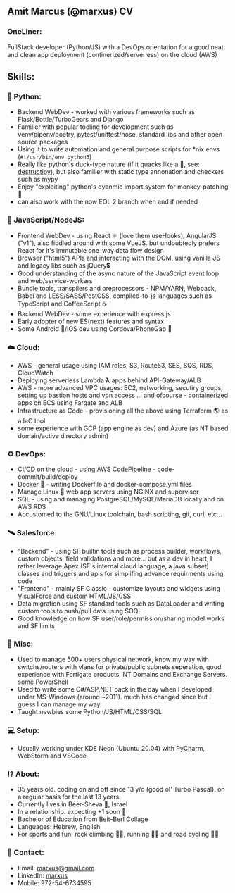 ## Amit Marcus (@marxus) CV

### OneLiner:
FullStack developer (Python/JS) with a DevOps orientation for a good neat and clean app deployment (continerized/serverless) on the cloud (AWS)

## Skills:

### 🐍 Python:
- Backend WebDev - worked with various frameworks such as Flask/Bottle/TurboGears and  Django
- Familier with popular tooling for development such as venv/pipenv/poetry, pytest/unittest/nose, standard libs and other open source packages
- Using it to write automation and general purpose scripts for *nix envs (`#!/usr/bin/env python3`)
- Really like python's duck-type nature (if it quacks like a 🦆, see: [destructipy](https://github.com/marxus/destructipy)), but also familier with static type annonation and checkers such as mypy
- Enjoy "exploiting" python's dyanmic import system for monkey-patching 🐒
- can also work with the now EOL 2 branch when and if needed

### 📜 JavaScript/NodeJS:
- Frontend WebDev - using React ⚛️ (love them useHooks), AngularJS ("v1"), also fiddled around with some VueJS. but undoubtedly prefers React for it's immutable one-way data flow design
- Browser ("html5") APIs and interacting with the DOM, using vanilla JS and legacy libs such as jQuery💲
- Good understanding of the async nature of the JavaScript event loop and web/service-workers
- Bundle tools, transpilers and preprocessors - NPM/YARN, Webpack, Babel and LESS/SASS/PostCSS, compiled-to-js languages such as TypeScript and CoffeeScript ☕
- Backend WebDev - some experience with express.js
- Early adopter of new ES(next) features and syntax
- Some Android 🤖/iOS dev using Cordova/PhoneGap 📱

### ☁️ Cloud:
- AWS - general usage using IAM roles, S3, Route53, SES, SQS, RDS, CloudWatch
- Deploying serverless Lambda **λ** apps behind API-Gateway/ALB
- AWS - more advanced VPC usages: EC2, networking, secutiry groups, setting up bastion hosts and vpn access ... and ofcourse - containerized apps on ECS using Fargate and ALB
- Infrastructure as Code - provisioning all the above using Terraform 🌎 as a IaC tool
- some experience with GCP (app engine as dev) and Azure (as NT based domain/active directory admin)

### ⚙️ DevOps:
- CI/CD on the cloud - using AWS CodePipeline - code-commit/build/deploy
- Docker 🐳 - writing Dockerfile and docker-compose.yml files
- Manage Linux 🐧 web app servers using NGINX and supervisor
- SQL - using and managing PostgreSQL/MySQL/MariaDB locally and on AWS RDS
- Accustomed to the GNU/Linux toolchain, bash scripting, git, curl, etc...

### 🛰️ Salesforce:
- "Backend" - using SF builtin tools such as process builder, workflows, custom objects, field validations and more... but as a dev in heart, I rather leverage Apex (SF's internal cloud language, a java subset) classes and triggers and apis for simplifing advance requirments using code
- "Frontend" - mainly SF Classic - customize layouts and widgets using VisualForce and custom HTML/JS/CSS
- Data migration using SF standard tools such as DataLoader and writing custom tools to push/pull data using SOQL
- Good knowledge on how SF user/role/permission/sharing model works and SF limits

### 🐆 Misc:
- Used to manage 500+ users physical network, know my way  with switchs/routers with vlans for private/public subnets seperation, good experience with Fortigate products, NT Domains and Exchange Servers. some PowerShell
- Used to write some C#/ASP.NET back in the day when I developed under MS-Windows (around ~2011). much has changed since but I guess I can manage my way
- Taught newbies some Python/JS/HTML/CSS/SQL

### 💻 Setup:
- Usually working under KDE Neon (Ubuntu 20.04) with PyCharm, WebStorm and VSCode

### ⁉️ About:
- 35 years old. coding on and off since 13 y/o (good ol' Turbo Pascal). on a regular basis for the last 13 years
- Currently lives in Beer-Sheva 🐪, Israel
- In a relationship. expecting +1 soon 👶
- Bachelor of Education from Beit-Berl Collage
- Languages: Hebrew, English
- For sports and fun: rock climbing 🧗‍♂️, running 🏃‍♂️ and road cycling 🚴🏿

### 📨 Contact:
- Email: [marxus@gmail.com](mailto:marxus@gmail.com)
- LinkedIn: [marxus](https://www.linkedin.com/in/marxus)
- Mobile: 972-54-6734595

